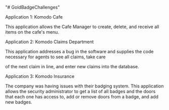 "# GoldBadgeChallenges" 

Application 1: Komodo Cafe

This application allows the Cafe Manager to create, delete, and receive all items on the cafe's menu.

Application 2: Komodo Claims Department

This application addresses a bug in the software and supplies the code necessary for agents to see all claims, take care 

of the next claim in line, and enter new claims into the database.

Application 3: Komodo Insurance

The company was having issues with their badging system. This application allows the security administrator to get a list of
all badges and the doors that each one has access to, add or remove doors from a badge, and add new badges.
